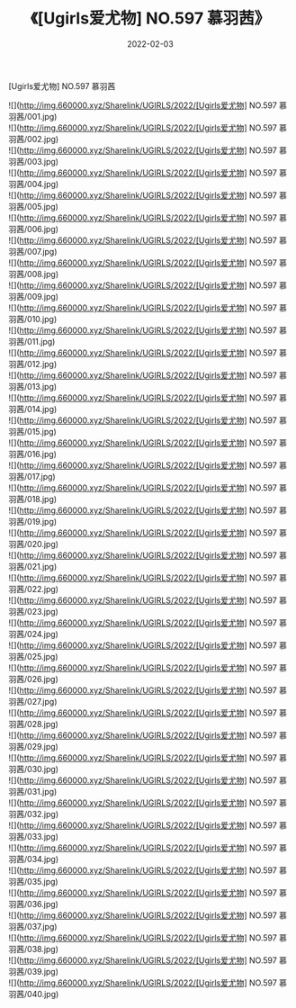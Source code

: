 ﻿---
layout: post
title:  《[Ugirls爱尤物] NO.597 慕羽茜》
date:   2022-02-03
img: http://img.660000.xyz/Sharelink/UGIRLS/2022/[Ugirls爱尤物] NO.597 慕羽茜/000.jpg
categories: [美女, 清纯, 唯美]
---

[Ugirls爱尤物] NO.597 慕羽茜

 ![](http://img.660000.xyz/Sharelink/UGIRLS/2022/[Ugirls爱尤物] NO.597 慕羽茜/001.jpg) <br>![](http://img.660000.xyz/Sharelink/UGIRLS/2022/[Ugirls爱尤物] NO.597 慕羽茜/002.jpg) <br>![](http://img.660000.xyz/Sharelink/UGIRLS/2022/[Ugirls爱尤物] NO.597 慕羽茜/003.jpg) <br>![](http://img.660000.xyz/Sharelink/UGIRLS/2022/[Ugirls爱尤物] NO.597 慕羽茜/004.jpg) <br>![](http://img.660000.xyz/Sharelink/UGIRLS/2022/[Ugirls爱尤物] NO.597 慕羽茜/005.jpg) <br>![](http://img.660000.xyz/Sharelink/UGIRLS/2022/[Ugirls爱尤物] NO.597 慕羽茜/006.jpg) <br>![](http://img.660000.xyz/Sharelink/UGIRLS/2022/[Ugirls爱尤物] NO.597 慕羽茜/007.jpg) <br>![](http://img.660000.xyz/Sharelink/UGIRLS/2022/[Ugirls爱尤物] NO.597 慕羽茜/008.jpg) <br>![](http://img.660000.xyz/Sharelink/UGIRLS/2022/[Ugirls爱尤物] NO.597 慕羽茜/009.jpg) <br>![](http://img.660000.xyz/Sharelink/UGIRLS/2022/[Ugirls爱尤物] NO.597 慕羽茜/010.jpg) <br>![](http://img.660000.xyz/Sharelink/UGIRLS/2022/[Ugirls爱尤物] NO.597 慕羽茜/011.jpg) <br>![](http://img.660000.xyz/Sharelink/UGIRLS/2022/[Ugirls爱尤物] NO.597 慕羽茜/012.jpg) <br>![](http://img.660000.xyz/Sharelink/UGIRLS/2022/[Ugirls爱尤物] NO.597 慕羽茜/013.jpg) <br>![](http://img.660000.xyz/Sharelink/UGIRLS/2022/[Ugirls爱尤物] NO.597 慕羽茜/014.jpg) <br>![](http://img.660000.xyz/Sharelink/UGIRLS/2022/[Ugirls爱尤物] NO.597 慕羽茜/015.jpg) <br>![](http://img.660000.xyz/Sharelink/UGIRLS/2022/[Ugirls爱尤物] NO.597 慕羽茜/016.jpg) <br>![](http://img.660000.xyz/Sharelink/UGIRLS/2022/[Ugirls爱尤物] NO.597 慕羽茜/017.jpg) <br>![](http://img.660000.xyz/Sharelink/UGIRLS/2022/[Ugirls爱尤物] NO.597 慕羽茜/018.jpg) <br>![](http://img.660000.xyz/Sharelink/UGIRLS/2022/[Ugirls爱尤物] NO.597 慕羽茜/019.jpg) <br>![](http://img.660000.xyz/Sharelink/UGIRLS/2022/[Ugirls爱尤物] NO.597 慕羽茜/020.jpg) <br>![](http://img.660000.xyz/Sharelink/UGIRLS/2022/[Ugirls爱尤物] NO.597 慕羽茜/021.jpg) <br>![](http://img.660000.xyz/Sharelink/UGIRLS/2022/[Ugirls爱尤物] NO.597 慕羽茜/022.jpg) <br>![](http://img.660000.xyz/Sharelink/UGIRLS/2022/[Ugirls爱尤物] NO.597 慕羽茜/023.jpg) <br>![](http://img.660000.xyz/Sharelink/UGIRLS/2022/[Ugirls爱尤物] NO.597 慕羽茜/024.jpg) <br>![](http://img.660000.xyz/Sharelink/UGIRLS/2022/[Ugirls爱尤物] NO.597 慕羽茜/025.jpg) <br>![](http://img.660000.xyz/Sharelink/UGIRLS/2022/[Ugirls爱尤物] NO.597 慕羽茜/026.jpg) <br>![](http://img.660000.xyz/Sharelink/UGIRLS/2022/[Ugirls爱尤物] NO.597 慕羽茜/027.jpg) <br>![](http://img.660000.xyz/Sharelink/UGIRLS/2022/[Ugirls爱尤物] NO.597 慕羽茜/028.jpg) <br>![](http://img.660000.xyz/Sharelink/UGIRLS/2022/[Ugirls爱尤物] NO.597 慕羽茜/029.jpg) <br>![](http://img.660000.xyz/Sharelink/UGIRLS/2022/[Ugirls爱尤物] NO.597 慕羽茜/030.jpg) <br>![](http://img.660000.xyz/Sharelink/UGIRLS/2022/[Ugirls爱尤物] NO.597 慕羽茜/031.jpg) <br>![](http://img.660000.xyz/Sharelink/UGIRLS/2022/[Ugirls爱尤物] NO.597 慕羽茜/032.jpg) <br>![](http://img.660000.xyz/Sharelink/UGIRLS/2022/[Ugirls爱尤物] NO.597 慕羽茜/033.jpg) <br>![](http://img.660000.xyz/Sharelink/UGIRLS/2022/[Ugirls爱尤物] NO.597 慕羽茜/034.jpg) <br>![](http://img.660000.xyz/Sharelink/UGIRLS/2022/[Ugirls爱尤物] NO.597 慕羽茜/035.jpg) <br>![](http://img.660000.xyz/Sharelink/UGIRLS/2022/[Ugirls爱尤物] NO.597 慕羽茜/036.jpg) <br>![](http://img.660000.xyz/Sharelink/UGIRLS/2022/[Ugirls爱尤物] NO.597 慕羽茜/037.jpg) <br>![](http://img.660000.xyz/Sharelink/UGIRLS/2022/[Ugirls爱尤物] NO.597 慕羽茜/038.jpg) <br>![](http://img.660000.xyz/Sharelink/UGIRLS/2022/[Ugirls爱尤物] NO.597 慕羽茜/039.jpg) <br>![](http://img.660000.xyz/Sharelink/UGIRLS/2022/[Ugirls爱尤物] NO.597 慕羽茜/040.jpg) <br>